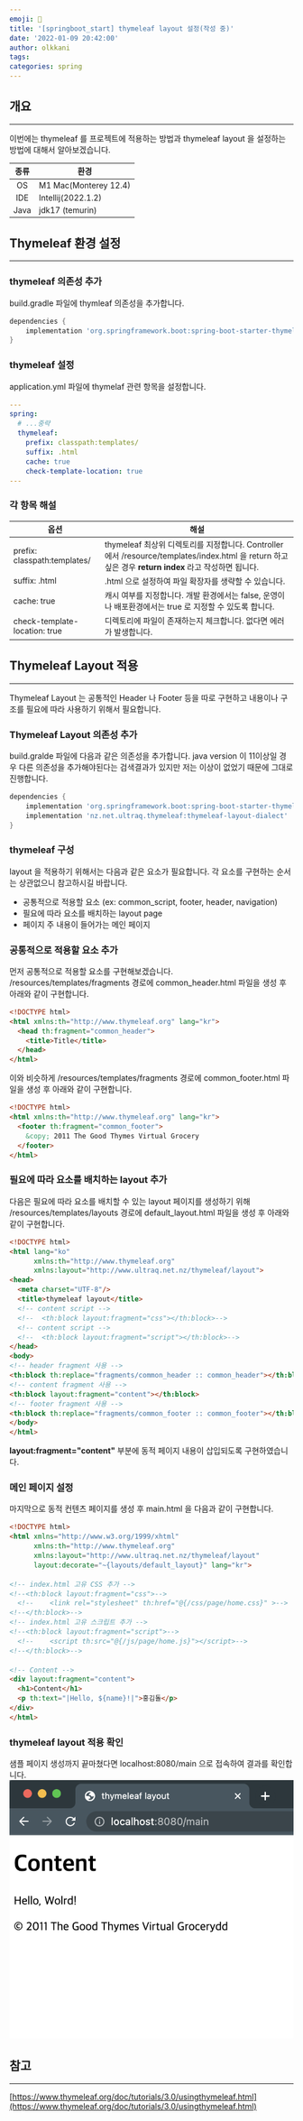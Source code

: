 ```yaml
---
emoji: 👻
title: '[springboot_start] thymeleaf layout 설정(작성 중)'
date: '2022-01-09 20:42:00'
author: olkkani
tags: 
categories: spring
---
```


## 개요

---

이번에는 thymeleaf 를 프로젝트에 적용하는 방법과 thymeleaf layout 을 설정하는 방법에 대해서 알아보겠습니다.

| 종류   | 환경                     |
| :---: | ----------------------- |
| OS    | M1 Mac(Monterey 12.4)   |
| IDE   | Intellij(2022.1.2)      |
| Java  | jdk17 (temurin)         |

## Thymeleaf 환경 설정

---

### thymeleaf 의존성 추가

build.gradle 파일에 thymleaf 의존성을 추가합니다.

``` gradle
dependencies {
    implementation 'org.springframework.boot:spring-boot-starter-thymeleaf'
}
```

### thymeleaf 설정

application.yml 파일에 thymelaf 관련 항목을 설정합니다.

``` yml
---
spring:
  # ...중략
  thymeleaf:
    prefix: classpath:templates/
    suffix: .html
    cache: true
    check-template-location: true
---
```

### 각 항목 해설

| 옵션 | 해설 |
| --- | ----- |
| prefix: classpath:templates/ | thymeleaf 최상위 디렉토리를 지정합니다. Controller 에서 /resource/templates/index.html 을 return 하고 싶은 경우 **return index** 라고 작성하면 됩니다. |
| suffix: .html | .html 으로 설정하여 파일 확장자를 생략할 수 있습니다. |
| cache: true | 캐시 여부를 지정합니다. 개발 환경에서는 false, 운영이나 배포환경에서는 true 로 지정할 수 있도록 합니다. |
| check-template-location: true | 디렉토리에 파일이 존재하는지 체크합니다. 없다면 에러가 발생합니다. |

## Thymeleaf Layout 적용

---
Thymeleaf Layout 는 공통적인 Header 나 Footer 등을 따로 구현하고 내용이나 구조를 필요에 따라 사용하기 위해서 필요합니다.

### Thymeleaf Layout 의존성 추가

build.gralde 파일에 다음과 같은 의존성을 추가합니다. java version 이 11이상일 경우 다른 의존성을 추가해야된다는 검색결과가 있지만 저는 이상이 없었기 때문에 그대로 진행합니다.

``` gradle
dependencies {
    implementation 'org.springframework.boot:spring-boot-starter-thymeleaf'
    implementation 'nz.net.ultraq.thymeleaf:thymeleaf-layout-dialect'
}
```

### thymeleaf 구성

layout 을 적용하기 위해서는 다음과 같은 요소가 필요합니다. 각 요소를 구현하는 순서는 상관없으니 참고하시길 바랍니다.

- 공통적으로 적용할 요소 (ex: common_script, footer, header, navigation)
- 필요에 따라 요소를 배치하는 layout page
- 페이지 주 내용이 들어가는 메인 페이지

### 공통적으로 적용할 요소 추가

먼저 공통적으로 적용할 요소를 구현해보겠습니다. /resources/templates/fragments 경로에 common_header.html 파일을 생성 후 아래와 같이 구현합니다.

``` html
<!DOCTYPE html>
<html xmlns:th="http://www.thymeleaf.org" lang="kr">
  <head th:fragment="common_header">
    <title>Title</title>
  </head>
</html>
```

이와 비슷하게 /resources/templates/fragments 경로에 common_footer.html 파일을 생성 후 아래와 같이 구현합니다.

``` html
<!DOCTYPE html>
<html xmlns:th="http://www.thymeleaf.org" lang="kr">
  <footer th:fragment="common_footer">
    &copy; 2011 The Good Thymes Virtual Grocery
  </footer>
</html>
```

### 필요에 따라 요소를 배치하는 layout 추가

다음은 필요에 따라 요소를 배치할 수 있는 layout 페이지를 생성하기 위해 /resources/templates/layouts 경로에 default_layout.html 파일을 생성 후 아래와 같이 구현합니다.

``` html
<!DOCTYPE html>
<html lang="ko"
      xmlns:th="http://www.thymeleaf.org"
      xmlns:layout="http://www.ultraq.net.nz/thymeleaf/layout">
<head>
  <meta charset="UTF-8"/>
  <title>thymeleaf layout</title>
  <!-- content script -->
  <!--  <th:block layout:fragment="css"></th:block>-->
  <!-- content script -->
  <!--  <th:block layout:fragment="script"></th:block>-->
</head>
<body>
<!-- header fragment 사용 -->
<th:block th:replace="fragments/common_header :: common_header"></th:block>
<!-- content fragment 사용 -->
<th:block layout:fragment="content"></th:block>
<!-- footer fragment 사용 -->
<th:block th:replace="fragments/common_footer :: common_footer"></th:block>
</body>
</html>
```

**layout:fragment="content"** 부분에 동적 페이지 내용이 삽입되도록 구현하였습니다.

### 메인 페이지 설정

마지막으로 동적 컨텐츠 페이지를 생성 후 main.html 을 다음과 같이 구현합니다.

``` html
<!DOCTYPE html>
<html xmlns="http://www.w3.org/1999/xhtml"
      xmlns:th="http://www.thymeleaf.org"
      xmlns:layout="http://www.ultraq.net.nz/thymeleaf/layout"
      layout:decorate="~{layouts/default_layout}" lang="kr">

<!-- index.html 고유 CSS 추가 -->
<!--<th:block layout:fragment="css">-->
  <!--    <link rel="stylesheet" th:href="@{/css/page/home.css}" >-->
<!--</th:block>-->
<!-- index.html 고유 스크립트 추가 -->
<!--<th:block layout:fragment="script">-->
  <!--    <script th:src="@{/js/page/home.js}"></script>-->
<!--</th:block>-->

<!-- Content -->
<div layout:fragment="content">
  <h1>Content</h1>
  <p th:text="|Hello, ${name}!|">홍김돌</p>
</div>
</html>
```

### thymeleaf layout 적용 확인

샘플 페이지 생성까지 끝마쳤다면 localhost:8080/main 으로 접속하여 결과를 확인합니다.
![result](images/4-01-thymeleaf_layout_result.png)

## 참고

---

[https://www.thymeleaf.org/doc/tutorials/3.0/usingthymeleaf.html](https://www.thymeleaf.org/doc/tutorials/3.0/usingthymeleaf.html)

```toc
```
